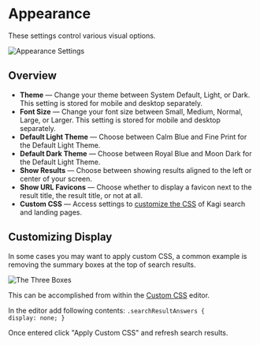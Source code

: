 # Appearance

These settings control various visual options.

![Appearance Settings](media/appearance_settings.png)

## Overview

- **Theme** — Change your theme between System Default, Light, or Dark. This setting is stored for mobile and desktop separately.
- **Font Size** — Change your font size between Small, Medium, Normal, Large, or Larger. This setting is stored for mobile and desktop separately.
- **Default Light Theme** — Choose between Calm Blue and Fine Print for the Default Light Theme.
- **Default Dark Theme** — Choose between Royal Blue and Moon Dark for the Default Light Theme.
- **Show Results** — Choose between showing results aligned to the left or center of your screen.
- **Show URL Favicons** — Choose whether to display a favicon next to the result title, the result title, or not at all.
- **Custom CSS** — Access settings to [customize the CSS](../features/custom-css.md) of Kagi search and landing pages.

## Customizing Display

In some cases you may want to apply custom CSS, a common example is removing the summary boxes at the top of search results.

![The Three Boxes](media/threeboxes.png)

This can be accomplished from within the [Custom CSS](https://kagi.com/settings?p=custom_css) editor.

In the editor add following contents:
<code>.searchResultAnswers {
  display: none;
}</code>

Once entered click "Apply Custom CSS" and refresh search results.
